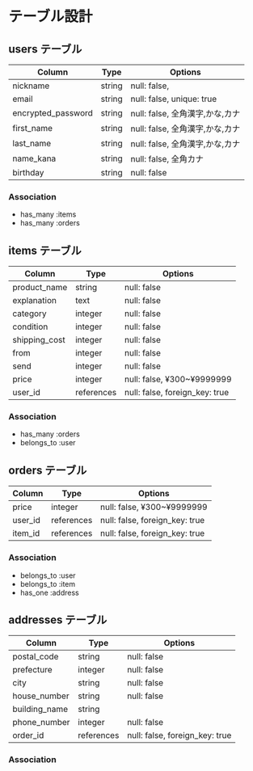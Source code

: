 # テーブル設計

## users テーブル

| Column             | Type   | Options                      |
| ------------------ | ------ | ---------------------------- |
| nickname           | string | null: false,                 |
| email              | string | null: false, unique: true    |
| encrypted_password | string | null: false, 全角漢字,かな,カナ |
| first_name         | string | null: false, 全角漢字,かな,カナ |
| last_name          | string | null: false, 全角漢字,かな,カナ |
| name_kana          | string | null: false, 全角カナ         |
| birthday           | string | null: false                  |

### Association
- has_many :items
- has_many :orders

## items テーブル

| Column             | Type       | Options                        |
| ------------------ | ---------- | ------------------------------ |
| product_name       | string     | null: false                    |
| explanation        | text       | null: false                    |
| category           | integer    | null: false                    |
| condition          | integer    | null: false                    |
| shipping_cost      | integer    | null: false                    |
| from               | integer    | null: false                    |
| send               | integer    | null: false                    |
| price              | integer    | null: false, ¥300~¥9999999     |
| user_id            | references | null: false, foreign_key: true |

### Association
- has_many :orders
- belongs_to :user


## orders テーブル

| Column             | Type       | Options                        |
| ------------------ | ---------- | ------------------------------ |
| price              | integer    | null: false, ¥300~¥9999999     |
| user_id            | references | null: false, foreign_key: true |
| item_id            | references | null: false, foreign_key: true |

### Association
- belongs_to :user
- belongs_to :item
- has_one :address


## addresses テーブル

| Column             | Type       | Options                        |
| ------------------ | ---------- | ------------------------------ |
| postal_code        | string     | null: false                    |
| prefecture         | integer    | null: false                    |
| city               | string     | null: false                    |
| house_number       | string     | null: false                    |
| building_name      | string     |                                |
| phone_number       | integer    | null: false                    |
| order_id           | references | null: false, foreign_key: true |

### Association
